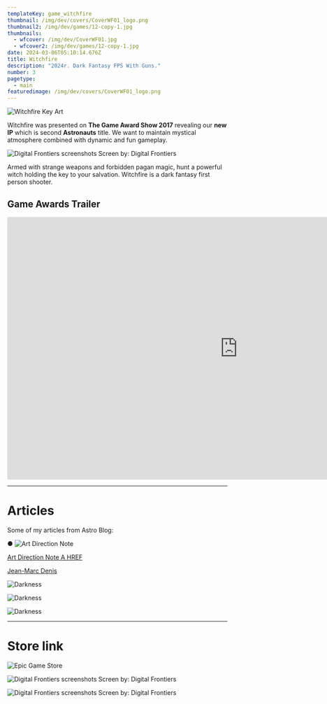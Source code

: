 ```yaml
---
templateKey: game_witchfire
thumbnail: /img/dev/covers/CoverWF01_logo.png
thumbnail2: /img/dev/games/12-copy-1.jpg
thumbnails:
  - wfcover: /img/dev/CoverWF01.jpg
  - wfcover2: /img/dev/games/12-copy-1.jpg
date: 2024-03-06T05:10:14.676Z
title: Witchfire
description: "2024r. Dark Fantasy FPS With Guns."
number: 3
pagetype:
  - main
featuredimage: /img/dev/covers/CoverWF01_logo.png
---
```


![Witchfire Key Art](/img/dev/CoverWF01.jpg)

Witchfire was presented on **The Game Award Show 2017** revealing our **new IP**  which is second **Astronauts** title. We want to maintain mystical atmosphere combined with dynamic and fun gameplay. 


![Digital Frontiers screenshots](/img/dev/games/12-copy-1.jpg)
Screen by: Digital Frontiers


Armed with strange weapons and forbidden pagan magic, hunt a powerful witch holding the key to your salvation. Witchfire is a dark fantasy first person shooter.

## Game Awards Trailer 


<iframe width="1053" height="601" src="https://www.youtube.com/embed/-zqjNkdXT94" title="Witchfire Teaser" frameborder="0" allow="accelerometer; autoplay; clipboard-write; encrypted-media; gyroscope; picture-in-picture; web-share" allowfullscreen></iframe>



---

# Articles

Some of my articles from Astro Blog: 


● ![Art Direction Note](https://www.theastronauts.com/2019/03/art-direction-wallpapers/)

<a href="https://www.theastronauts.com/2019/03/art-direction-wallpapers/">Art Direction Note A HREF</a>


 [Jean-Marc Denis](http://jmd.im/black)



<div class="kg-card kg-image-card kg-width-full">

![Darkness](/img/dev/games/12-copy-1.jpg)

</div>

<div class="kg-card kg-image-card kg-width-full">

![Darkness](/img/dev/games/12-copy-1.jpg)

</div>

<div class="kg-card kg-image-card kg-width-full">

![Darkness](/img/dev/games/12-copy-1.jpg)

</div>



----



# Store link 

![Epic Game Store](https://store.epicgames.com/en-US/p/witchfire-db273e)


![Digital Frontiers screenshots](/img/dev/games/51-copy.jpg)
Screen by: Digital Frontiers

![Digital Frontiers screenshots](/img/dev/games/digital-frontiers-16.jpg)
Screen by: Digital Frontiers
